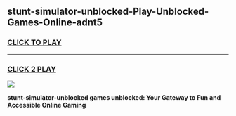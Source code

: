 
## stunt-simulator-unblocked-Play-Unblocked-Games-Online-adnt5
<h3>
<a href="https://premium76.site?title=stunt-simulator-unblocked&ref=25A">CLICK TO PLAY</a></h3>
<hr>

<h3>
<a href="https://premium76.site?title=stunt-simulator-unblocked&ref=25A">CLICK 2 PLAY</a>
  
</h3>

<a href="https://premium76.site?title=stunt-simulator-unblocked&ref=25A"><img src="https://clearcache.store/games.png"></a>


**stunt-simulator-unblocked games unblocked: Your Gateway to Fun and Accessible Online Gaming**
